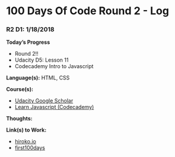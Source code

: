 # 100 Days Of Code Round 2 - Log

### R2 D1: 1/18/2018

**Today’s Progress**
* Round 2!!
* Udacity D5: Lesson 11
* Codecademy Intro to Javascript

**Language(s):** HTML, CSS

**Course(s):**
* [Udacity Google Scholar](https://classroom.udacity.com/courses/ud304-gwg)
* [Learn Javascript (Codecademy)](https://www.codecademy.com/courses/learn-javascript-introduction)

**Thoughts:**  

**Link(s) to Work:**
* [hiroko.io](https://github.com/hiroko/hiroko.io)
* [first100days](https://github.com/hiroko/first100days)

